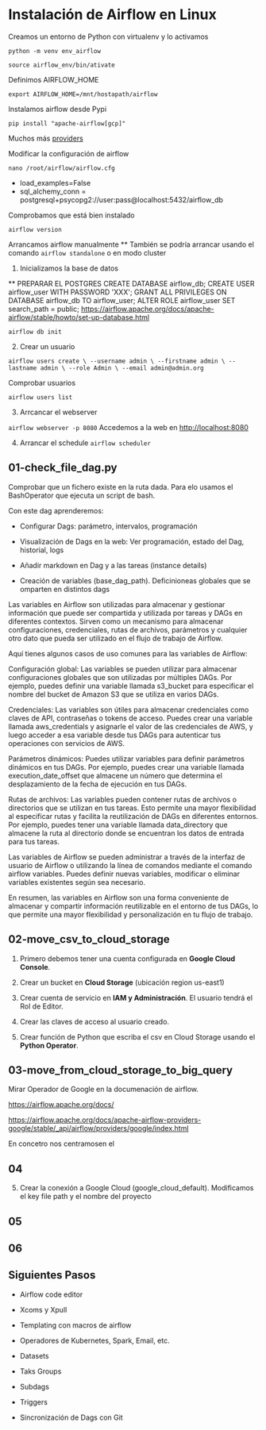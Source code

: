 # Instalación de Airflow en Linux

Creamos un entorno de Python con virtualenv y lo activamos

`python -m venv env_airflow`


`source airflow_env/bin/ativate`

Definimos AIRFLOW_HOME


`export AIRFLOW_HOME=/mnt/hostapath/airflow`

Instalamos airflow desde Pypi


`pip install "apache-airflow[gcp]"`

Muchos más [providers](https://airflow.apache.org/docs/#providers-packagesdocsapache-airflow-providersindexhtml)

Modificar la configuración de airflow


`nano /root/airflow/airflow.cfg`

- load_examples=False
- sql_alchemy_conn = postgresql+psycopg2://user:pass@localhost:5432/airflow_db

Comprobamos que está bien instalado


`airflow version`

Arrancamos airflow manualmente
\*\* También se podría arrancar usando el comando `airflow standalone` o en modo cluster

1. Inicializamos la base de datos

\*\* PREPARAR EL POSTGRES
CREATE DATABASE airflow_db;
CREATE USER airflow_user WITH PASSWORD 'XXX';
GRANT ALL PRIVILEGES ON DATABASE airflow_db TO airflow_user;
ALTER ROLE airflow_user SET search_path = public;
https://airflow.apache.org/docs/apache-airflow/stable/howto/set-up-database.html

`airflow db init`

2. Crear un usuario

`airflow users create \
--username admin \
--firstname admin \
--lastname admin \
--role Admin \
--email admin@admin.org`

Comprobar usuarios

`airflow users list`

3. Arrcancar el webserver

`airflow webserver -p 8080`
Accedemos a la web en [http://localhost:8080](http://10.251.188.28:8080/)

4. Arrancar el schedule
   `airflow scheduler`

## 01-check_file_dag.py

Comprobar que un fichero existe en la ruta dada. Para elo usamos el BashOperator que ejecuta un script de bash.

Con este dag aprenderemos:

- Configurar Dags: parámetro, intervalos, programación

- Visualización de Dags en la web: Ver programación, estado del Dag, historial, logs

- Añadir markdown en Dag y a las tareas (instance details)

- Creación de variables (base_dag_path). Deficinioneas globales que se omparten en distintos dags

Las variables en Airflow son utilizadas para almacenar y gestionar información que puede ser compartida y utilizada por tareas y DAGs en diferentes contextos. Sirven como un mecanismo para almacenar configuraciones, credenciales, rutas de archivos, parámetros y cualquier otro dato que pueda ser utilizado en el flujo de trabajo de Airflow.

Aquí tienes algunos casos de uso comunes para las variables de Airflow:

Configuración global: Las variables se pueden utilizar para almacenar configuraciones globales que son utilizadas por múltiples DAGs. Por ejemplo, puedes definir una variable llamada s3_bucket para especificar el nombre del bucket de Amazon S3 que se utiliza en varios DAGs.

Credenciales: Las variables son útiles para almacenar credenciales como claves de API, contraseñas o tokens de acceso. Puedes crear una variable llamada aws_credentials y asignarle el valor de las credenciales de AWS, y luego acceder a esa variable desde tus DAGs para autenticar tus operaciones con servicios de AWS.

Parámetros dinámicos: Puedes utilizar variables para definir parámetros dinámicos en tus DAGs. Por ejemplo, puedes crear una variable llamada execution_date_offset que almacene un número que determina el desplazamiento de la fecha de ejecución en tus DAGs.

Rutas de archivos: Las variables pueden contener rutas de archivos o directorios que se utilizan en tus tareas. Esto permite una mayor flexibilidad al especificar rutas y facilita la reutilización de DAGs en diferentes entornos. Por ejemplo, puedes tener una variable llamada data_directory que almacene la ruta al directorio donde se encuentran los datos de entrada para tus tareas.

Las variables de Airflow se pueden administrar a través de la interfaz de usuario de Airflow o utilizando la línea de comandos mediante el comando airflow variables. Puedes definir nuevas variables, modificar o eliminar variables existentes según sea necesario.

En resumen, las variables en Airflow son una forma conveniente de almacenar y compartir información reutilizable en el entorno de tus DAGs, lo que permite una mayor flexibilidad y personalización en tu flujo de trabajo.

## 02-move_csv_to_cloud_storage

1. Primero debemos tener una cuenta configurada en **Google Cloud Console**.

2. Crear un bucket en **Cloud Storage** (ubicación region us-east1)

3. Crear cuenta de servicio en **IAM y Administración**. El usuario tendrá el Rol de Editor.

4. Crear las claves de acceso al usuario creado.

5. Crear función de Python que escriba el csv en Cloud Storage usando el **Python Operator**.

## 03-move_from_cloud_storage_to_big_query

Mirar Operador de Google en la documenación de airflow.

https://airflow.apache.org/docs/

https://airflow.apache.org/docs/apache-airflow-providers-google/stable/_api/airflow/providers/google/index.html

En concetro nos centramosen el

## 04

5. Crear la conexión a Google Cloud (google_cloud_default). Modificamos el key file path y el nombre del proyecto

## 05

## 06

## Siguientes Pasos

- Airflow code editor

- Xcoms y Xpull
- Templating con macros de airflow
- Operadores de Kubernetes, Spark, Email, etc.
- Datasets
- Taks Groups
- Subdags
- Triggers
- Sincronización de Dags con Git
